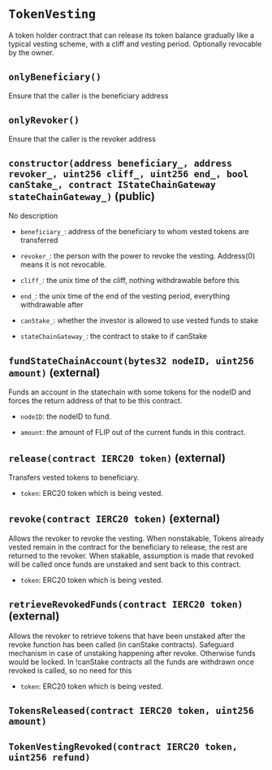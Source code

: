 # `TokenVesting`

A token holder contract that can release its token balance gradually like a
typical vesting scheme, with a cliff and vesting period. Optionally revocable by the
owner.

## `onlyBeneficiary()`

Ensure that the caller is the beneficiary address

## `onlyRevoker()`

Ensure that the caller is the revoker address

## `constructor(address beneficiary_, address revoker_, uint256 cliff_, uint256 end_, bool canStake_, contract IStateChainGateway stateChainGateway_)` (public)

No description

- `beneficiary_`: address of the beneficiary to whom vested tokens are transferred

- `revoker_`:   the person with the power to revoke the vesting. Address(0) means it is not revocable.

- `cliff_`: the unix time of the cliff, nothing withdrawable before this

- `end_`: the unix time of the end of the vesting period, everything withdrawable after

- `canStake_`: whether the investor is allowed to use vested funds to stake

- `stateChainGateway_`: the contract to stake to if canStake

## `fundStateChainAccount(bytes32 nodeID, uint256 amount)` (external)

 Funds an account in the statechain with some tokens for the nodeID
         and forces the return address of that to be this contract.

- `nodeID`: the nodeID to fund.

- `amount`: the amount of FLIP out of the current funds in this contract.

## `release(contract IERC20 token)` (external)

Transfers vested tokens to beneficiary.

- `token`: ERC20 token which is being vested.

## `revoke(contract IERC20 token)` (external)

Allows the revoker to revoke the vesting.
        When nonstakable, Tokens already vested remain in the contract
        for the beneficiary to release, the rest are returned to the revoker.
        When stakable, assumption is made that revoked will be called once
        funds are unstaked and sent back to this contract.

- `token`: ERC20 token which is being vested.

## `retrieveRevokedFunds(contract IERC20 token)` (external)

Allows the revoker to retrieve tokens that have been unstaked
        after the revoke function has been called (in canStake contracts).
        Safeguard mechanism in case of unstaking happening after revoke.
        Otherwise funds would be locked. In !canStake contracts all the
        funds are withdrawn once revoked is called, so no need for this

- `token`: ERC20 token which is being vested.

## `TokensReleased(contract IERC20 token, uint256 amount)`

## `TokenVestingRevoked(contract IERC20 token, uint256 refund)`
